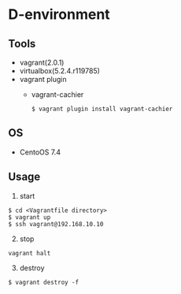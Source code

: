 # D-environment

## Tools

* vagrant(2.0.1)
* virtualbox(5.2.4.r119785)
* vagrant plugin
  * vagrant-cachier
  
    ```
    $ vagrant plugin install vagrant-cachier
    ```

## OS

* CentoOS 7.4

## Usage

1. start

```
$ cd <Vagrantfile directory>
$ vagrant up
$ ssh vagrant@192.168.10.10
```

2. stop

```
vagrant halt
```

3. destroy

```
$ vagrant destroy -f
```
